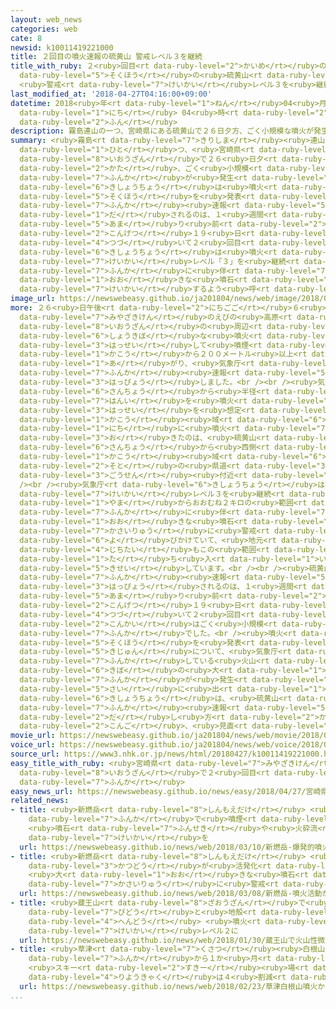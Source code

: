 ```yaml
---
layout: web_news
categories: web
cate: 8
newsid: k10011419221000
title: ２回目の噴火速報の硫黄山 警戒レベル３を継続
title_with_ruby: ２<ruby>回目<rt data-ruby-level="2">かいめ</rt></ruby>の<ruby>噴火<rt data-ruby-level="7">ふんか</rt></ruby><ruby>速報<rt
  data-ruby-level="5">そくほう</rt></ruby>の<ruby>硫黄山<rt data-ruby-level="8">いおうざん</rt></ruby>
  <ruby>警戒<rt data-ruby-level="7">けいかい</rt></ruby>レベル３を<ruby>継続<rt data-ruby-level="7">けいぞく</rt></ruby>
last_modified_at: '2018-04-27T04:16:00+09:00'
datetime: 2018<ruby>年<rt data-ruby-level="1">ねん</rt></ruby>04<ruby>月<rt data-ruby-level="1">がつ</rt></ruby>27<ruby>日<rt
  data-ruby-level="1">にち</rt></ruby> 04<ruby>時<rt data-ruby-level="2">じ</rt></ruby>16<ruby>分<rt
  data-ruby-level="2">ふん</rt></ruby>
description: 霧島連山の一つ、宮崎県にある硫黄山で２６日夕方、ごく小規模な噴火が発生し、気象庁は噴火速報を発表しました。噴火速報が出されるのは、１週間余り前の今月１９日に続いて２回目で、気象庁は噴火警戒レベル「３」を継続し、噴火に伴う大きな噴石などに警戒するよう呼びかけています。
summary: <ruby>霧島<rt data-ruby-level="7">きりしま</rt></ruby><ruby>連山<rt data-ruby-level="4">れんざん</rt></ruby>の<ruby>一<rt
  data-ruby-level="1">ひと</rt></ruby>つ、<ruby>宮崎県<rt data-ruby-level="7">みやざきけん</rt></ruby>にある<ruby>硫黄山<rt
  data-ruby-level="8">いおうざん</rt></ruby>で２６<ruby>日夕<rt data-ruby-level="1">にちゆう</rt></ruby><ruby>方<rt
  data-ruby-level="2">かた</rt></ruby>、ごく<ruby>小規模<rt data-ruby-level="6">しょうきぼ</rt></ruby>な<ruby>噴火<rt
  data-ruby-level="7">ふんか</rt></ruby>が<ruby>発生<rt data-ruby-level="3">はっせい</rt></ruby>し、<ruby>気象庁<rt
  data-ruby-level="6">きしょうちょう</rt></ruby>は<ruby>噴火<rt data-ruby-level="7">ふんか</rt></ruby><ruby>速報<rt
  data-ruby-level="5">そくほう</rt></ruby>を<ruby>発表<rt data-ruby-level="3">はっぴょう</rt></ruby>しました。<ruby>噴火<rt
  data-ruby-level="7">ふんか</rt></ruby><ruby>速報<rt data-ruby-level="5">そくほう</rt></ruby>が<ruby>出<rt
  data-ruby-level="1">だ</rt></ruby>されるのは、１<ruby>週間<rt data-ruby-level="2">しゅうかん</rt></ruby><ruby>余<rt
  data-ruby-level="5">あま</rt></ruby>り<ruby>前<rt data-ruby-level="2">まえ</rt></ruby>の<ruby>今月<rt
  data-ruby-level="2">こんげつ</rt></ruby>１９<ruby>日<rt data-ruby-level="1">にち</rt></ruby>に<ruby>続<rt
  data-ruby-level="4">つづ</rt></ruby>いて２<ruby>回目<rt data-ruby-level="2">かいめ</rt></ruby>で、<ruby>気象庁<rt
  data-ruby-level="6">きしょうちょう</rt></ruby>は<ruby>噴火<rt data-ruby-level="7">ふんか</rt></ruby><ruby>警戒<rt
  data-ruby-level="7">けいかい</rt></ruby>レベル「３」を<ruby>継続<rt data-ruby-level="7">けいぞく</rt></ruby>し、<ruby>噴火<rt
  data-ruby-level="7">ふんか</rt></ruby>に<ruby>伴<rt data-ruby-level="7">ともな</rt></ruby>う<ruby>大<rt
  data-ruby-level="1">おお</rt></ruby>きな<ruby>噴石<rt data-ruby-level="7">ふんせき</rt></ruby>などに<ruby>警戒<rt
  data-ruby-level="7">けいかい</rt></ruby>するよう<ruby>呼<rt data-ruby-level="6">よ</rt></ruby>びかけています。
image_url: https://newswebeasy.github.io/ja201804/news/web/image/2018/04/27/K10011419221_1804270435_1804270437_01_03.jpg
more: ２６<ruby>日午後<rt data-ruby-level="2">にちごご</rt></ruby>６<ruby>時<rt data-ruby-level="2">じ</rt></ruby>すぎ、<ruby>宮崎県<rt
  data-ruby-level="7">みやざきけん</rt></ruby>のえびの<ruby>高原<rt data-ruby-level="8">たかはる</rt></ruby>にある<ruby>硫黄山<rt
  data-ruby-level="8">いおうざん</rt></ruby>の<ruby>周辺<rt data-ruby-level="4">しゅうへん</rt></ruby>で、ごく<ruby>小規模<rt
  data-ruby-level="6">しょうきぼ</rt></ruby>な<ruby>噴火<rt data-ruby-level="7">ふんか</rt></ruby>が<ruby>発生<rt
  data-ruby-level="3">はっせい</rt></ruby>して<ruby>噴煙<rt data-ruby-level="7">ふんえん</rt></ruby>が<ruby>火口<rt
  data-ruby-level="1">かこう</rt></ruby>から２００メートル<ruby>以上<rt data-ruby-level="4">いじょう</rt></ruby>まで<ruby>上<rt
  data-ruby-level="1">あ</rt></ruby>がり、<ruby>気象庁<rt data-ruby-level="6">きしょうちょう</rt></ruby>は<ruby>噴火<rt
  data-ruby-level="7">ふんか</rt></ruby><ruby>速報<rt data-ruby-level="5">そくほう</rt></ruby>を<ruby>発表<rt
  data-ruby-level="3">はっぴょう</rt></ruby>しました。<br /><br /><ruby>気象庁<rt data-ruby-level="6">きしょうちょう</rt></ruby>は、<ruby>山頂<rt
  data-ruby-level="6">さんちょう</rt></ruby>から<ruby>半径<rt data-ruby-level="4">はんけい</rt></ruby>２５０メートルの<ruby>範囲<rt
  data-ruby-level="7">はんい</rt></ruby>を<ruby>噴火<rt data-ruby-level="7">ふんか</rt></ruby>の<ruby>発生<rt
  data-ruby-level="3">はっせい</rt></ruby>を<ruby>想定<rt data-ruby-level="3">そうてい</rt></ruby>する「<ruby>火口<rt
  data-ruby-level="1">かこう</rt></ruby><ruby>域<rt data-ruby-level="6">いき</rt></ruby>」としてきましたが、２６<ruby>日<rt
  data-ruby-level="1">にち</rt></ruby>に<ruby>噴火<rt data-ruby-level="7">ふんか</rt></ruby>が<ruby>起<rt
  data-ruby-level="3">お</rt></ruby>きたのは、<ruby>硫黄山<rt data-ruby-level="8">いおうざん</rt></ruby>の<ruby>山頂<rt
  data-ruby-level="6">さんちょう</rt></ruby>から<ruby>西側<rt data-ruby-level="4">にしがわ</rt></ruby>およそ５００メートルで、この<ruby>火口<rt
  data-ruby-level="1">かこう</rt></ruby><ruby>域<rt data-ruby-level="6">いき</rt></ruby>の<ruby>外<rt
  data-ruby-level="2">そと</rt></ruby>の<ruby>県道<rt data-ruby-level="3">けんどう</rt></ruby>１<ruby>号線<rt
  data-ruby-level="3">ごうせん</rt></ruby><ruby>付近<rt data-ruby-level="4">ふきん</rt></ruby>でした。<br
  /><br /><ruby>気象庁<rt data-ruby-level="6">きしょうちょう</rt></ruby>は、<ruby>噴火<rt data-ruby-level="7">ふんか</rt></ruby><ruby>警戒<rt
  data-ruby-level="7">けいかい</rt></ruby>レベル３を<ruby>継続<rt data-ruby-level="7">けいぞく</rt></ruby>して、<ruby>山<rt
  data-ruby-level="1">やま</rt></ruby>からおおむね２キロの<ruby>範囲<rt data-ruby-level="7">はんい</rt></ruby>では<ruby>噴火<rt
  data-ruby-level="7">ふんか</rt></ruby>に<ruby>伴<rt data-ruby-level="7">ともな</rt></ruby>う<ruby>大<rt
  data-ruby-level="1">おお</rt></ruby>きな<ruby>噴石<rt data-ruby-level="7">ふんせき</rt></ruby>や<ruby>火砕流<rt
  data-ruby-level="7">かさいりゅう</rt></ruby>に<ruby>警戒<rt data-ruby-level="7">けいかい</rt></ruby>するよう<ruby>呼<rt
  data-ruby-level="6">よ</rt></ruby>びかけていて、<ruby>地元<rt data-ruby-level="2">じもと</rt></ruby>の<ruby>自治体<rt
  data-ruby-level="4">じちたい</rt></ruby>もこの<ruby>範囲<rt data-ruby-level="7">はんい</rt></ruby>の<ruby>立<rt
  data-ruby-level="1">た</rt></ruby>ち<ruby>入<rt data-ruby-level="1">い</rt></ruby>りを<ruby>規制<rt
  data-ruby-level="5">きせい</rt></ruby>しています。<br /><br /><ruby>硫黄山<rt data-ruby-level="8">いおうざん</rt></ruby>で<ruby>噴火<rt
  data-ruby-level="7">ふんか</rt></ruby><ruby>速報<rt data-ruby-level="5">そくほう</rt></ruby>が<ruby>発表<rt
  data-ruby-level="3">はっぴょう</rt></ruby>されるのは、１<ruby>週間<rt data-ruby-level="2">しゅうかん</rt></ruby><ruby>余<rt
  data-ruby-level="5">あま</rt></ruby>り<ruby>前<rt data-ruby-level="2">まえ</rt></ruby>の<ruby>今月<rt
  data-ruby-level="2">こんげつ</rt></ruby>１９<ruby>日<rt data-ruby-level="1">にち</rt></ruby>に<ruby>続<rt
  data-ruby-level="4">つづ</rt></ruby>いて２<ruby>回目<rt data-ruby-level="2">かいめ</rt></ruby>ですが、<ruby>今回<rt
  data-ruby-level="2">こんかい</rt></ruby>はごく<ruby>小規模<rt data-ruby-level="6">しょうきぼ</rt></ruby>な<ruby>噴火<rt
  data-ruby-level="7">ふんか</rt></ruby>でした。<br /><ruby>噴火<rt data-ruby-level="7">ふんか</rt></ruby><ruby>速報<rt
  data-ruby-level="5">そくほう</rt></ruby>を<ruby>発表<rt data-ruby-level="3">はっぴょう</rt></ruby>する<ruby>基準<rt
  data-ruby-level="5">きじゅん</rt></ruby>について、<ruby>気象庁<rt data-ruby-level="6">きしょうちょう</rt></ruby>は、すでに<ruby>噴火<rt
  data-ruby-level="7">ふんか</rt></ruby>している<ruby>火山<rt data-ruby-level="1">かざん</rt></ruby>では、より<ruby>規模<rt
  data-ruby-level="6">きぼ</rt></ruby>の<ruby>大<rt data-ruby-level="1">おお</rt></ruby>きな<ruby>噴火<rt
  data-ruby-level="7">ふんか</rt></ruby>が<ruby>発生<rt data-ruby-level="3">はっせい</rt></ruby>した<ruby>際<rt
  data-ruby-level="5">さい</rt></ruby>に<ruby>出<rt data-ruby-level="1">だ</rt></ruby>すとしていたことから、<ruby>気象庁<rt
  data-ruby-level="6">きしょうちょう</rt></ruby>は、<ruby>硫黄山<rt data-ruby-level="8">いおうざん</rt></ruby>の<ruby>噴火<rt
  data-ruby-level="7">ふんか</rt></ruby><ruby>速報<rt data-ruby-level="5">そくほう</rt></ruby>の<ruby>出<rt
  data-ruby-level="2">だ</rt></ruby>し<ruby>方<rt data-ruby-level="2">かた</rt></ruby>を<ruby>今後<rt
  data-ruby-level="2">こんご</rt></ruby>、<ruby>見直<rt data-ruby-level="2">みなお</rt></ruby>したいとしています。
movie_url: https://newswebeasy.github.io/ja201804/news/web/movie/2018/04/27/k10011419221_201804270435_201804270436.mp4
voice_url: https://newswebeasy.github.io/ja201804/news/web/voice/2018/04/27/k10011419221_201804270435_201804270436.mp3
source_url: https://www3.nhk.or.jp/news/html/20180427/k10011419221000.html
easy_title_with_ruby: <ruby>宮崎県<rt data-ruby-level="7">みやざきけん</rt></ruby>にある<ruby>硫黄山<rt
  data-ruby-level="8">いおうざん</rt></ruby>で２<ruby>回目<rt data-ruby-level="2">かいめ</rt></ruby>の<ruby>噴火<rt
  data-ruby-level="7">ふんか</rt></ruby>
easy_news_url: https://newswebeasy.github.io/news/easy/2018/04/27/宮崎県にある硫黄山で2回目の噴火
related_news:
- title: <ruby>新燃岳<rt data-ruby-level="8">しんもえだけ</rt></ruby> <ruby>爆発的<rt data-ruby-level="7">ばくはつてき</rt></ruby><ruby>噴火<rt
    data-ruby-level="7">ふんか</rt></ruby>で<ruby>噴煙<rt data-ruby-level="7">ふんえん</rt></ruby>4500ｍに
    <ruby>噴石<rt data-ruby-level="7">ふんせき</rt></ruby>や<ruby>火砕流<rt data-ruby-level="7">かさいりゅう</rt></ruby>に<ruby>警戒<rt
    data-ruby-level="7">けいかい</rt></ruby>を
  url: https://newswebeasy.github.io/news/web/2018/03/10/新燃岳-爆発的噴火で噴煙4500mに-噴石や火砕流に警戒を
- title: <ruby>新燃岳<rt data-ruby-level="8">しんもえだけ</rt></ruby> <ruby>噴火<rt data-ruby-level="7">ふんか</rt></ruby><ruby>活動<rt
    data-ruby-level="3">かつどう</rt></ruby>が<ruby>活発化<rt data-ruby-level="3">かっぱつか</rt></ruby>
    <ruby>大<rt data-ruby-level="1">おお</rt></ruby>きな<ruby>噴石<rt data-ruby-level="7">ふんせき</rt></ruby>や<ruby>火砕流<rt
    data-ruby-level="7">かさいりゅう</rt></ruby>に<ruby>警戒<rt data-ruby-level="7">けいかい</rt></ruby>を
  url: https://newswebeasy.github.io/news/web/2018/03/08/新燃岳-噴火活動が活発化-大きな噴石や火砕流に警戒を
- title: <ruby>蔵王山<rt data-ruby-level="8">ざおうざん</rt></ruby>で<ruby>火山性<rt data-ruby-level="5">かざんせい</rt></ruby><ruby>微動<rt
    data-ruby-level="7">びどう</rt></ruby>と<ruby>地殻<rt data-ruby-level="7">ちかく</rt></ruby><ruby>変動<rt
    data-ruby-level="4">へんどう</rt></ruby> <ruby>噴火<rt data-ruby-level="7">ふんか</rt></ruby><ruby>警戒<rt
    data-ruby-level="7">けいかい</rt></ruby>レベル２に
  url: https://newswebeasy.github.io/news/web/2018/01/30/蔵王山で火山性微動と地殻変動-噴火警戒レベル2に
- title: <ruby>草津<rt data-ruby-level="7">くさつ</rt></ruby><ruby>白根山<rt data-ruby-level="3">しらねさん</rt></ruby><ruby>噴火<rt
    data-ruby-level="7">ふんか</rt></ruby>から１か<ruby>月<rt data-ruby-level="1">げつ</rt></ruby>
    <ruby>スキー<rt data-ruby-level="2">すきー</rt></ruby><ruby>場<rt data-ruby-level="2">じょう</rt></ruby><ruby>利用客<rt
    data-ruby-level="4">りようきゃく</rt></ruby>は４<ruby>割減<rt data-ruby-level="6">わりげん</rt></ruby>
  url: https://newswebeasy.github.io/news/web/2018/02/23/草津白根山噴火から1か月-スキー場利用客は4割減
...
```

